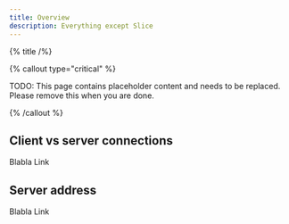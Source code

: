 ```yaml
---
title: Overview
description: Everything except Slice
---
```


{% title /%}

{% callout type="critical" %}

TODO: This page contains placeholder content and needs to be replaced. Please remove this when you are done.

{% /callout %}

## Client vs server connections

Blabla Link

## Server address

Blabla Link
